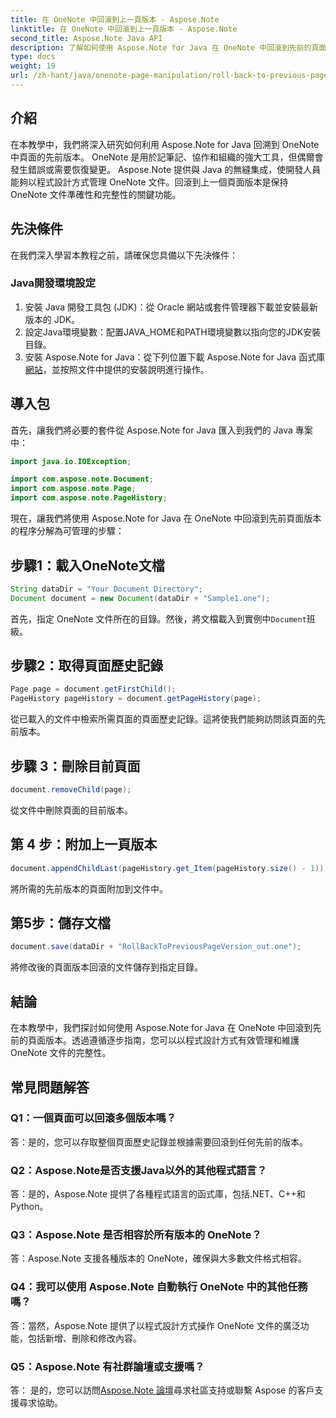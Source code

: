```yaml
---
title: 在 OneNote 中回滾到上一頁版本 - Aspose.Note
linktitle: 在 OneNote 中回滾到上一頁版本 - Aspose.Note
second_title: Aspose.Note Java API
description: 了解如何使用 Aspose.Note for Java 在 OneNote 中回滾到先前的頁面版本。請按照此逐步指南進行高效率的文件管理。
type: docs
weight: 19
url: /zh-hant/java/onenote-page-manipulation/roll-back-to-previous-page-version/
---
```

## 介紹

在本教學中，我們將深入研究如何利用 Aspose.Note for Java 回溯到 OneNote 中頁面的先前版本。 OneNote 是用於記筆記、協作和組織的強大工具，但偶爾會發生錯誤或需要恢復變更。 Aspose.Note 提供與 Java 的無縫集成，使開發人員能夠以程式設計方式管理 OneNote 文件。回滾到上一個頁面版本是保持 OneNote 文件準確性和完整性的關鍵功能。

## 先決條件

在我們深入學習本教程之前，請確保您具備以下先決條件：

### Java開發環境設定
1. 安裝 Java 開發工具包 (JDK)：從 Oracle 網站或套件管理器下載並安裝最新版本的 JDK。
2. 設定Java環境變數：配置JAVA_HOME和PATH環境變數以指向您的JDK安裝目錄。
3. 安裝 Aspose.Note for Java：從下列位置下載 Aspose.Note for Java 函式庫[網站](https://purchase.aspose.com/buy)，並按照文件中提供的安裝說明進行操作。

## 導入包

首先，讓我們將必要的套件從 Aspose.Note for Java 匯入到我們的 Java 專案中：

```java
import java.io.IOException;

import com.aspose.note.Document;
import com.aspose.note.Page;
import com.aspose.note.PageHistory;
```

現在，讓我們將使用 Aspose.Note for Java 在 OneNote 中回滾到先前頁面版本的程序分解為可管理的步驟：

## 步驟1：載入OneNote文檔
```java
String dataDir = "Your Document Directory";
Document document = new Document(dataDir + "Sample1.one");
```
首先，指定 OneNote 文件所在的目錄。然後，將文檔載入到實例中`Document`班級。

## 步驟2：取得頁面歷史記錄
```java
Page page = document.getFirstChild();
PageHistory pageHistory = document.getPageHistory(page);
```
從已載入的文件中檢索所需頁面的頁面歷史記錄。這將使我們能夠訪問該頁面的先前版本。

## 步驟 3：刪除目前頁面
```java
document.removeChild(page);
```
從文件中刪除頁面的目前版本。

## 第 4 步：附加上一頁版本
```java
document.appendChildLast(pageHistory.get_Item(pageHistory.size() - 1));
```
將所需的先前版本的頁面附加到文件中。

## 第5步：儲存文檔
```java
document.save(dataDir + "RollBackToPreviousPageVersion_out.one");
```
將修改後的頁面版本回滾的文件儲存到指定目錄。

## 結論

在本教學中，我們探討如何使用 Aspose.Note for Java 在 OneNote 中回滾到先前的頁面版本。透過遵循逐步指南，您可以以程式設計方式有效管理和維護 OneNote 文件的完整性。

## 常見問題解答

### Q1：一個頁面可以回滾多個版本嗎？

答：是的，您可以存取整個頁面歷史記錄並根據需要回滾到任何先前的版本。

### Q2：Aspose.Note是否支援Java以外的其他程式語言？

答：是的，Aspose.Note 提供了各種程式語言的函式庫，包括.NET、C++和Python。

### Q3：Aspose.Note 是否相容於所有版本的 OneNote？

答：Aspose.Note 支援各種版本的 OneNote，確保與大多數文件格式相容。

### Q4：我可以使用 Aspose.Note 自動執行 OneNote 中的其他任務嗎？

答：當然，Aspose.Note 提供了以程式設計方式操作 OneNote 文件的廣泛功能，包括新增、刪除和修改內容。

### Q5：Aspose.Note 有社群論壇或支援嗎？

答： 是的，您可以訪問[Aspose.Note 論壇](https://forum.aspose.com/c/note/28)尋求社區支持或聯繫 Aspose 的客戶支援尋求協助。